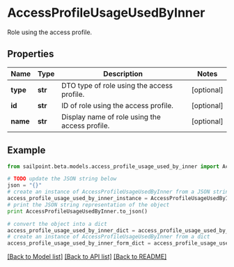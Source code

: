 # AccessProfileUsageUsedByInner

Role using the access profile.

## Properties
Name | Type | Description | Notes
------------ | ------------- | ------------- | -------------
**type** | **str** | DTO type of role using the access profile. | [optional] 
**id** | **str** | ID of role using the access profile. | [optional] 
**name** | **str** | Display name of role using the access profile. | [optional] 

## Example

```python
from sailpoint.beta.models.access_profile_usage_used_by_inner import AccessProfileUsageUsedByInner

# TODO update the JSON string below
json = "{}"
# create an instance of AccessProfileUsageUsedByInner from a JSON string
access_profile_usage_used_by_inner_instance = AccessProfileUsageUsedByInner.from_json(json)
# print the JSON string representation of the object
print AccessProfileUsageUsedByInner.to_json()

# convert the object into a dict
access_profile_usage_used_by_inner_dict = access_profile_usage_used_by_inner_instance.to_dict()
# create an instance of AccessProfileUsageUsedByInner from a dict
access_profile_usage_used_by_inner_form_dict = access_profile_usage_used_by_inner.from_dict(access_profile_usage_used_by_inner_dict)
```
[[Back to Model list]](../README.md#documentation-for-models) [[Back to API list]](../README.md#documentation-for-api-endpoints) [[Back to README]](../README.md)


